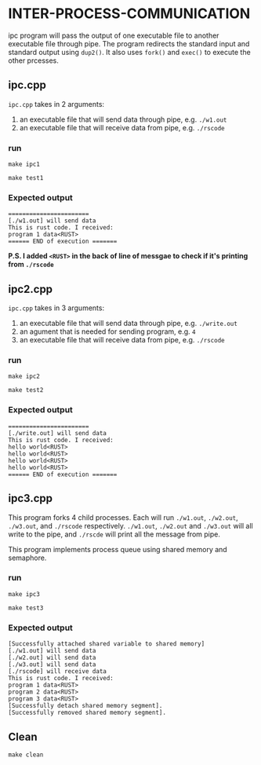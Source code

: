 # INTER-PROCESS-COMMUNICATION

ipc program will pass the output of one executable file to another executable file through pipe. The program redirects the standard input and standard output using ``dup2()``. It also uses ``fork()`` and ``exec()`` to execute the other prcesses.

## ipc.cpp
``ipc.cpp`` takes in 2 arguments: 
1. an executable file that will send data through pipe, e.g. ``./w1.out``
1. an executable file that will receive data from pipe, e.g. ``./rscode``
### run
```
make ipc1
```
```
make test1
```
### Expected output
```
=======================
[./w1.out] will send data
This is rust code. I received:
program 1 data<RUST>
====== END of execution =======
```

**P.S. I added ``<RUST>`` in the back of line of messgae to check if it's printing from ``./rscode``**

## ipc2.cpp
``ipc.cpp`` takes in 3 arguments: 
1. an executable file that will send data through pipe, e.g. ``./write.out``
1. an agument that is needed for sending program, e.g. ``4``
1. an executable file that will receive data from pipe, e.g. ``./rscode``
### run
```
make ipc2
```
```
make test2
```
### Expected output
```
=======================
[./write.out] will send data
This is rust code. I received:
hello world<RUST>
hello world<RUST>
hello world<RUST>
hello world<RUST>
====== END of execution =======
```

## ipc3.cpp
This program forks 4 child processes. Each will run ``./w1.out``, ``./w2.out``, ``./w3.out``, and ``./rscode`` respectively. ``./w1.out``, ``./w2.out`` and ``./w3.out`` will all write to the pipe, and ``./rscde`` will print all the message from pipe.

This program implements process queue using shared memory and semaphore.
### run
```
make ipc3
```
```
make test3
```
### Expected output
```
[Successfully attached shared variable to shared memory]
[./w1.out] will send data
[./w2.out] will send data
[./w3.out] will send data
[./rscode] will receive data
This is rust code. I received:
program 1 data<RUST>
program 2 data<RUST>
program 3 data<RUST>
[Successfully detach shared memory segment].
[Successfully removed shared memory segment].

```


## Clean
```
make clean
```